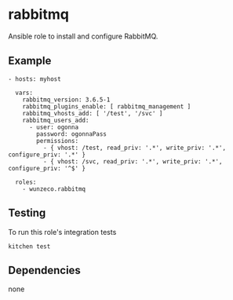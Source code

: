 rabbitmq
=======

Ansible role to install and configure RabbitMQ.


## Example

```
- hosts: myhost

  vars:
    rabbitmq_version: 3.6.5-1
    rabbitmq_plugins_enable: [ rabbitmq_management ]
    rabbitmq_vhosts_add: [ '/test', '/svc' ]
    rabbitmq_users_add:
      - user: ogonna
        password: ogonnaPass
        permissions:
          - { vhost: /test, read_priv: '.*', write_priv: '.*', configure_priv: '.*' }
          - { vhost: /svc, read_priv: '.*', write_priv: '.*', configure_priv: '^$' }
    
  roles:
    - wunzeco.rabbitmq
```


## Testing

To run this role's integration tests

```
kitchen test
```


## Dependencies

none
